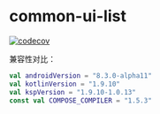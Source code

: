 # common-ui-list

[![codecov](https://codecov.io/gh/storytellerF/common-ui-list/graph/badge.svg?token=5IK0PP6G9G)](https://codecov.io/gh/storytellerF/common-ui-list)

兼容性对比：

```kotlin
val androidVersion = "8.3.0-alpha11"
val kotlinVersion = "1.9.10"
val kspVersion = "1.9.10-1.0.13"
const val COMPOSE_COMPILER = "1.5.3"
```
